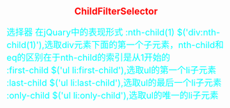 <style>
h2{
text-align:center;
color:red;
}
p{
color:aqua;
font-size:20px;
}
</style>
<h2>ChildFilterSelector</h2>
<p>
选择器                                在jQuary中的表现形式
:nth-child(1)                     $('div:nth-child(1)'),选取div元素下面的第一个子元素，nth-child和eq的区别在于nth-child的索引是从1开始的<br>
:first-child                      $('ul li:first-child'),选取ul的第一个li子元素<br>
:last-child                       $('ul li:last-child'),选取ul的最后一个li子元素<br>
:only-child                       $('ul li:only-child'),选取ul的唯一的li子元素



</p>
